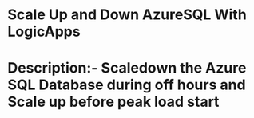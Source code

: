 # Scale Up and Down AzureSQL With LogicApps
# Description:- Scaledown the Azure SQL Database during off hours and Scale up before peak load start
